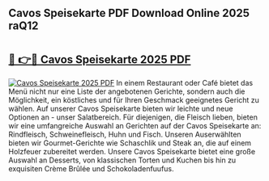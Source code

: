 ## Cavos Speisekarte PDF Download Online 2025 raQ12

# <h2><a href="http://gc7z3u.nevu.top/?p=Cavos+Speisekarte">🔗 👉🔴 Cavos Speisekarte 2025 PDF</a></h2>

[![Cavos Speisekarte 2025 PDF](https://i.imgur.com/dBaPXMq.png)](http://gc7z3u.nevu.top/?p=Cavos+Speisekarte)
In einem Restaurant oder Café bietet das Menü nicht nur eine Liste der angebotenen Gerichte, sondern auch die Möglichkeit, ein köstliches und für Ihren Geschmack geeignetes Gericht zu wählen. Auf unserer Cavos Speisekarte bieten wir leichte und neue Optionen an - unser Salatbereich. Für diejenigen, die Fleisch lieben, bieten wir eine umfangreiche Auswahl an Gerichten auf der Cavos Speisekarte an: Rindfleisch, Schweinefleisch, Huhn und Fisch. Unseren Auserwählten bieten wir Gourmet-Gerichte wie Schaschlik und Steak an, die auf einem Holzfeuer zubereitet werden. Unsere Cavos Speisekarte bietet eine große Auswahl an Desserts, von klassischen Torten und Kuchen bis hin zu exquisiten Crème Brûlée und Schokoladenfuufus.
